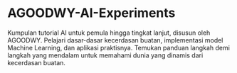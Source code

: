 # AGOODWY-AI-Experiments
Kumpulan tutorial AI untuk pemula hingga tingkat lanjut, disusun oleh AGOODWY. Pelajari dasar-dasar kecerdasan buatan, implementasi model Machine Learning, dan aplikasi praktisnya. Temukan panduan langkah demi langkah yang mendalam untuk memahami dunia yang dinamis dari kecerdasan buatan.
